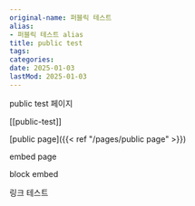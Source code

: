 ```yaml
---
original-name: 퍼블릭 테스트
alias:
- 퍼블릭 테스트 alias
title: public test
tags:
categories:
date: 2025-01-03
lastMod: 2025-01-03
---
```







public test 페이지



[[public-test]]

[public page]({{< ref "/pages/public page" >}})



embed page



block embed

링크 테스트

